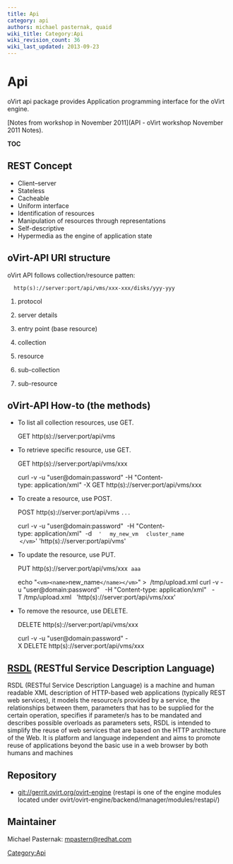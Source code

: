 ```yaml
---
title: Api
category: api
authors: michael pasternak, quaid
wiki_title: Category:Api
wiki_revision_count: 36
wiki_last_updated: 2013-09-23
---
```


# Api

oVirt api package provides Application programming interface for the oVirt engine.

[Notes from workshop in November 2011](API - oVirt workshop November 2011 Notes).

__TOC__

## REST Concept

*   Client–server
*   Stateless
*   Cacheable
*   Uniform interface
*   Identification of resources
*   Manipulation of resources through representations
*   Self-descriptive
*   Hypermedia as the engine of application state

## oVirt-API URI structure

oVirt API follows collection/resource patten:

      http(s)://server:port/api/vms/xxx-xxx/disks/yyy-yyy

1. protocol

2. server details

3. entry point (base resource)

4. collection

5. resource

6. sub-collection

7. sub-resource

## oVirt-API How-to (the methods)

*   To list all collection resources, use GET.

      GET http(s)://server:port/api/vms

*   To retrieve specific resource, use GET.

      GET http(s)://server:port/api/vms/xxx

      curl -v -u "user@domain:password" -H "Content-type: application/xml" -X GET http(s)://server:port/api/vms/xxx

*   To create a resource, use POST.

      POST http(s)://server:port/api/vms
<vm>`...`</vm>

      curl -v -u "user@domain:password" 
      -H "Content-type: application/xml" 
      -d 
` '`<vm>
`  `<name>`my_new_vm`</name>
`  `<cluster><name>`cluster_name`</name></cluster>
`  `<template><name>`template_name`</name></template>
       `</vm>`' 'http(s)://server:port/api/vms'

*   To update the resource, use PUT.

      PUT http(s)://server:port/api/vms/xxx 
<vm><name>`aaa`</name></vm>

      echo "`<vm><name>`new_name`</name></vm>`" >  /tmp/upload.xml
      curl -v -u "user@domain:password" 
       -H "Content-type: application/xml" 
       -T /tmp/upload.xml 
       'http(s)://server:port/api/vms/xxx'

*   To remove the resource, use DELETE.

      DELETE http(s)://server:port/api/vms/xxx

      curl -v -u "user@domain:password" -X DELETE http(s)://server:port/api/vms/xxx

## [RSDL](RSDL) (RESTful Service Description Language)

RSDL (RESTful Service Description Language) is a machine and human readable XML description of HTTP-based web applications (typically REST web services), it models the resource/s provided by a service, the relationships between them, parameters that has to be supplied for the certain operation, specifies if parameter/s has to be mandated and describes possible overloads as parameters sets, RSDL is intended to simplify the reuse of web services that are based on the HTTP architecture of the Web. It is platform and language independent and aims to promote reuse of applications beyond the basic use in a web browser by both humans and machines

## Repository

*   <git://gerrit.ovirt.org/ovirt-engine> (restapi is one of the engine modules located under ovirt/ovirt-engine/backend/manager/modules/restapi/)

## Maintainer

Michael Pasternak: mpastern@redhat.com

<Category:Api>
